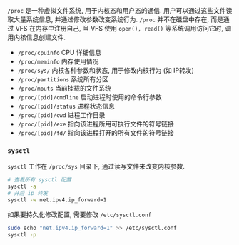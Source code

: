 `/proc` 是一种虚拟文件系统, 用于内核态和用户态的通信. 用户可以通过这些文件读取大量系统信息, 并通过修改参数改变系统行为. `/proc` 并不在磁盘中存在, 而是通过 VFS 在内存中注册自己, 当 VFS 使用 `open(), read()` 等系统调用访问它时, 调用内核信息创建文件.

- `/proc/cpuinfo` CPU 详细信息
- `/proc/meminfo` 内存使用情况
- `/proc/sys/` 内核各种参数和状态, 用于修改内核行为 (如 IP转发)
- `/proc/partitions` 系统所有分区
- `/proc/mouts` 当前挂载的文件系统
- `/proc/[pid]/cmdline` 启动进程时使用的命令行参数
- `/proc/[pid]/status` 进程状态信息
- `/proc/[pid]/cwd` 进程工作目录
- `/proc/[pid]/exe` 指向该进程所用可执行文件的符号链接
- `/proc/[pid]/fd/` 指向该进程打开的所有文件的符号链接

### `sysctl` 

`sysctl` 工作在 `/proc/sys` 目录下, 通过读写文件来改变内核参数.

```bash
# 查看所有 sysctl 配置
sysctl -a
# 开启 ip 转发
sysctl -w net.ipv4.ip_forward=1
```

如果要持久化修改配置, 需要修改 `/etc/sysctl.conf`

```bash
sudo echo "net.ipv4.ip_forward=1" >> /etc/sysctl.conf
sysctl -p
```